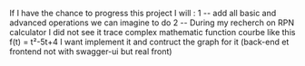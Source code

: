 If I have the chance to progress this project I will : 
1 -- add all basic and advanced operations we can imagine to do
2 -- During my recherch on RPN calculator I did not see it trace complex mathematic function courbe like this f(t) = t²-5t+4  I want implement it  and contruct the graph for it (back-end et frontend not with swagger-ui but real front)
